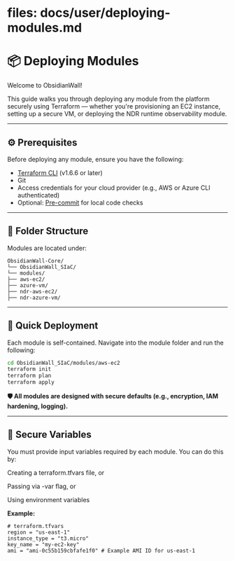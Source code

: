 
# files: docs/user/deploying-modules.md

# 📦 Deploying Modules

Welcome to ObsidianWall!

This guide walks you through deploying any module from the platform securely using Terraform — whether you're provisioning an EC2 instance, setting up a secure VM, or deploying the NDR runtime observability module.

---

## ⚙️ Prerequisites

Before deploying any module, ensure you have the following:

- [Terraform CLI](https://www.terraform.io/downloads.html) (v1.6.6 or later)
- Git
- Access credentials for your cloud provider (e.g., AWS or Azure CLI authenticated)
- Optional: [Pre-commit](https://pre-commit.com/) for local code checks

---

## 📁 Folder Structure

Modules are located under:
```
ObsidianWall-Core/
└── ObsidianWall_SIaC/
└── modules/
├── aws-ec2/
├── azure-vm/
├── ndr-aws-ec2/
├── ndr-azure-vm/
```


---

## 🚀 Quick Deployment

Each module is self-contained. Navigate into the module folder and run the following:

```bash
cd ObsidianWall_SIaC/modules/aws-ec2
terraform init
terraform plan
terraform apply
```
**🛡️ All modules are designed with secure defaults (e.g., encryption, IAM hardening, logging).**

----

## 🔑 Secure Variables

You must provide input variables required by each module. You can do this by:

Creating a terraform.tfvars file, or

Passing via -var flag, or

Using environment variables

**Example:**
```hcl
# terraform.tfvars
region = "us-east-1"
instance_type = "t3.micro"
key_name = "my-ec2-key"
ami = "ami-0c55b159cbfafe1f0" # Example AMI ID for us-east-1
```

